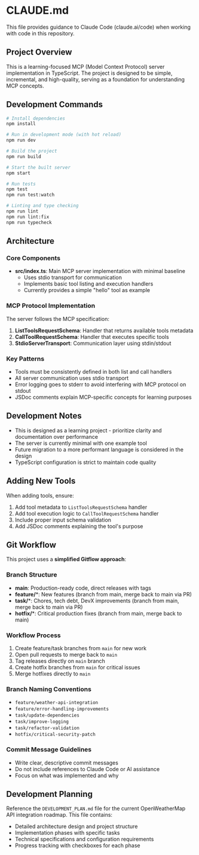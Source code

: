 # CLAUDE.md

This file provides guidance to Claude Code (claude.ai/code) when working with code in this repository.

## Project Overview

This is a learning-focused MCP (Model Context Protocol) server implementation in TypeScript. The project is designed to be simple, incremental, and high-quality, serving as a foundation for understanding MCP concepts.

## Development Commands

```bash
# Install dependencies
npm install

# Run in development mode (with hot reload)
npm run dev

# Build the project
npm run build

# Start the built server
npm start

# Run tests
npm test
npm run test:watch

# Linting and type checking
npm run lint
npm run lint:fix
npm run typecheck
```

## Architecture

### Core Components

- **src/index.ts**: Main MCP server implementation with minimal baseline
  - Uses stdio transport for communication
  - Implements basic tool listing and execution handlers
  - Currently provides a simple "hello" tool as example

### MCP Protocol Implementation

The server follows the MCP specification:

1. **ListToolsRequestSchema**: Handler that returns available tools metadata
2. **CallToolRequestSchema**: Handler that executes specific tools
3. **StdioServerTransport**: Communication layer using stdin/stdout

### Key Patterns

- Tools must be consistently defined in both list and call handlers
- All server communication uses stdio transport
- Error logging goes to stderr to avoid interfering with MCP protocol on stdout
- JSDoc comments explain MCP-specific concepts for learning purposes

## Development Notes

- This is designed as a learning project - prioritize clarity and documentation over performance
- The server is currently minimal with one example tool
- Future migration to a more performant language is considered in the design
- TypeScript configuration is strict to maintain code quality

## Adding New Tools

When adding tools, ensure:

1. Add tool metadata to `ListToolsRequestSchema` handler
2. Add tool execution logic to `CallToolRequestSchema` handler  
3. Include proper input schema validation
4. Add JSDoc comments explaining the tool's purpose

## Git Workflow

This project uses a **simplified Gitflow approach**:

### Branch Structure

- **main**: Production-ready code, direct releases with tags
- **feature/***: New features (branch from main, merge back to main via PR)
- **task/***: Chores, tech debt, DevX improvements (branch from main, merge back to main via PR)
- **hotfix/***: Critical production fixes (branch from main, merge back to main)

### Workflow Process

1. Create feature/task branches from `main` for new work
2. Open pull requests to merge back to `main`
3. Tag releases directly on `main` branch
4. Create hotfix branches from `main` for critical issues
5. Merge hotfixes directly to `main`

### Branch Naming Conventions

- `feature/weather-api-integration`
- `feature/error-handling-improvements`
- `task/update-dependencies`
- `task/improve-logging`
- `task/refactor-validation`
- `hotfix/critical-security-patch`

### Commit Message Guidelines

- Write clear, descriptive commit messages
- Do not include references to Claude Code or AI assistance
- Focus on what was implemented and why

## Development Planning

Reference the `DEVELOPMENT_PLAN.md` file for the current OpenWeatherMap API integration roadmap. This file contains:

- Detailed architecture design and project structure
- Implementation phases with specific tasks
- Technical specifications and configuration requirements
- Progress tracking with checkboxes for each phase
